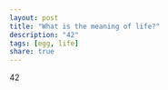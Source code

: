 ```yaml
---
layout: post
title: "What is the meaning of life?"
description: "42"
tags: [egg, life]
share: true
---
```


42
